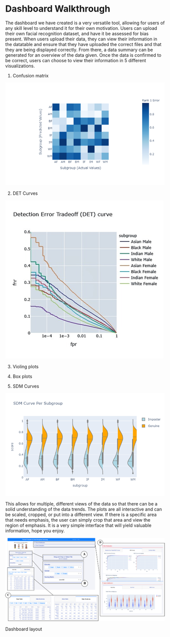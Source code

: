 # Dashboard Walkthrough

The dashboard we have created is a very versatile tool, allowing for users of any skill level to understand it for their own motivation. 
Users can upload their own facial recognition dataset, and have it be assessed for bias present. When users upload their data, they can 
view their information in the datatable and ensure that they have uploaded the correct files and that they are being displayed correctly. From there, a data summary can be generated for an overview of the data given. Once the data is confirmed to be correct,
users can choose to view their information in 5 different visualizations.

1. Confusion matrix

![](Images/ConfusionMatrix.png)

2. DET Curves

![](Images/DET3.jpg)

3. Violing plots

4. Box plots

5. SDM Curves

![](Images/SDMCurve.png)

This allows for multiple, different views of the data so that there can be a solid understanding of the data trends. The plots are all 
interactive and can be scaled, cropped, or put into a different view. If there is a specific area that needs emphasis, the user can 
simply crop that area and view the region of emphasis. It is a very simple interface that will yield valuable information, hope you 
enjoy. 

![](Images/DashBoard.png)

Dashboard layout
